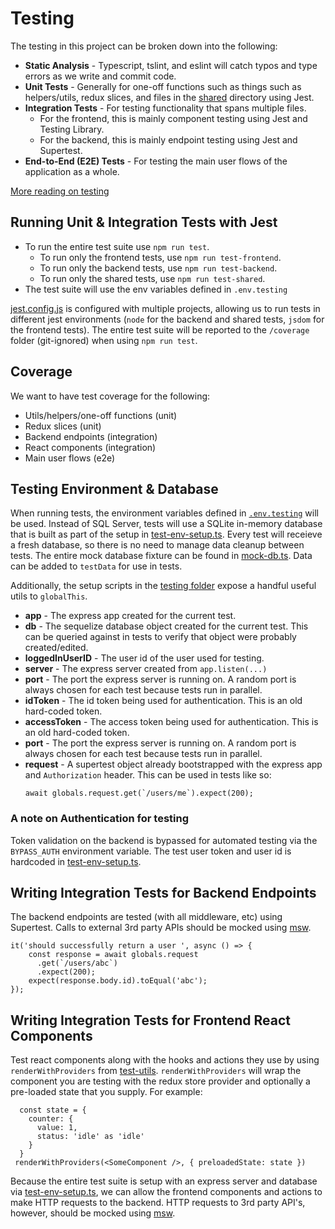 # Testing

The testing in this project can be broken down into the following:

* **Static Analysis** - Typescript, tslint, and eslint will catch typos and type errors as we write and commit code.
* **Unit Tests** - Generally for one-off functions such as things such as helpers/utils, redux slices, and files in the [shared](src/shared) directory using Jest.
* **Integration Tests** - For testing functionality that spans multiple files. 
  * For the frontend, this is mainly component testing using Jest and Testing Library.
  * For the backend, this is mainly endpoint testing using Jest and Supertest.
* **End-to-End (E2E) Tests** - For testing the main user flows of the application as a whole.

[More reading on testing](https://kentcdodds.com/blog/static-vs-unit-vs-integration-vs-e2e-tests)

## Running Unit & Integration Tests with Jest

* To run the entire test suite use `npm run test`.
    * To run only the frontend tests, use `npm run test-frontend`.
    * To run only the backend tests, use `npm run test-backend`.
    * To run only the shared tests, use `npm run test-shared`.
* The test suite will use the env variables defined in `.env.testing`
    
[jest.config.js](jest.config.js) is configured with multiple projects, allowing us to run tests in different jest environments (`node` for the backend and shared tests, `jsdom` for the frontend tests). The entire test suite will be reported to the `/coverage` folder (git-ignored) when using `npm run test`.

## Coverage
We want to have test coverage for the following:
* Utils/helpers/one-off functions (unit)
* Redux slices (unit)
* Backend endpoints (integration)
* React components (integration)
* Main user flows (e2e)

## Testing Environment & Database
When running tests, the environment variables defined in [`.env.testing`](../.env.testing) will be used. Instead of SQL Server, tests will use a SQLite in-memory database that is built as part of the setup in [test-env-setup.ts](../testing-test-env-setup.backend.ts). Every test will receieve a fresh database, so there is no need to manage data cleanup between tests. The entire mock database fixture can be found in [mock-db.ts](../testing/mocks/mock-db.ts). Data can be added to `testData` for use in tests.

Additionally, the setup scripts in the [testing folder](../testing) expose a handful useful utils to `globalThis`.
* **app** - The express app created for the current test.
* **db** - The sequelize database object created for the current test. This can be queried against in tests to verify that object were probably created/edited.
* **loggedInUserID** - The user id of the user used for testing.
* **server** - The express server created from ```app.listen(...)```
* **port** - The port the express server is running on. A random port is always chosen for each test because tests run in parallel.
* **idToken** - The id token being used for authentication. This is an old hard-coded token.
* **accessToken** - The access token being used for authentication. This is an old hard-coded token.
* **port** - The port the express server is running on. A random port is always chosen for each test because tests run in parallel.
* **request** - A supertest object already bootstrapped with the express app and `Authorization` header. This can be used in tests like so:
   ```
   await globals.request.get(`/users/me`).expect(200);
### A note on Authentication for testing
Token validation on the backend is bypassed for automated testing via the `BYPASS_AUTH` environment variable. The test user token and user id is hardcoded in [test-env-setup.ts](../testing-test-env-setup.backend.ts).
## Writing Integration Tests for Backend Endpoints
The backend endpoints are tested (with all middleware, etc) using Supertest. Calls to external 3rd party APIs should be mocked using [msw](https://www.npmjs.com/package/msw).
```
it('should successfully return a user ', async () => {
    const response = await globals.request
      .get(`/users/abc`)
      .expect(200);
    expect(response.body.id).toEqual('abc');
});
```
## Writing Integration Tests for Frontend React Components
Test react components along with the hooks and actions they use by using `renderWithProviders` from [test-utils](../src/frontend/utils/test-utils.tsx). `renderWithProviders` will wrap the component you are testing with the redux store provider and optionally a pre-loaded state that you supply. For example:
```
  const state = {
    counter: {
      value: 1,
      status: 'idle' as 'idle'
    }
  }
 renderWithProviders(<SomeComponent />, { preloadedState: state })
```
Because the entire test suite is setup with an express server and database via [test-env-setup.ts](../testing-test-env-setup.backend.ts), we can allow the frontend components and actions to make HTTP requests to the backend. HTTP requests to 3rd party API's, however, should be mocked using [msw](https://www.npmjs.com/package/msw).